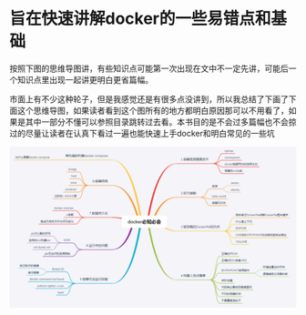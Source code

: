 # 旨在快速讲解docker的一些易错点和基础

按照下图的思维导图讲，有些知识点可能第一次出现在文中不一定先讲，可能后一个知识点里出现一起讲更明白更省篇幅。

市面上有不少这种轮子，但是我感觉还是有很多点没讲到，所以我总结了下画了下面这个思维导图，如果读者看到这个图所有的地方都明白原因那可以不用看了，如果是其中一部分不懂可以参照目录跳转过去看。本书目的是不会过多篇幅也不会掠过的尽量让读者在认真下看过一遍也能快速上手docker和明白常见的一些坑

![](.gitbook/assets/image%20%283%29.png)

